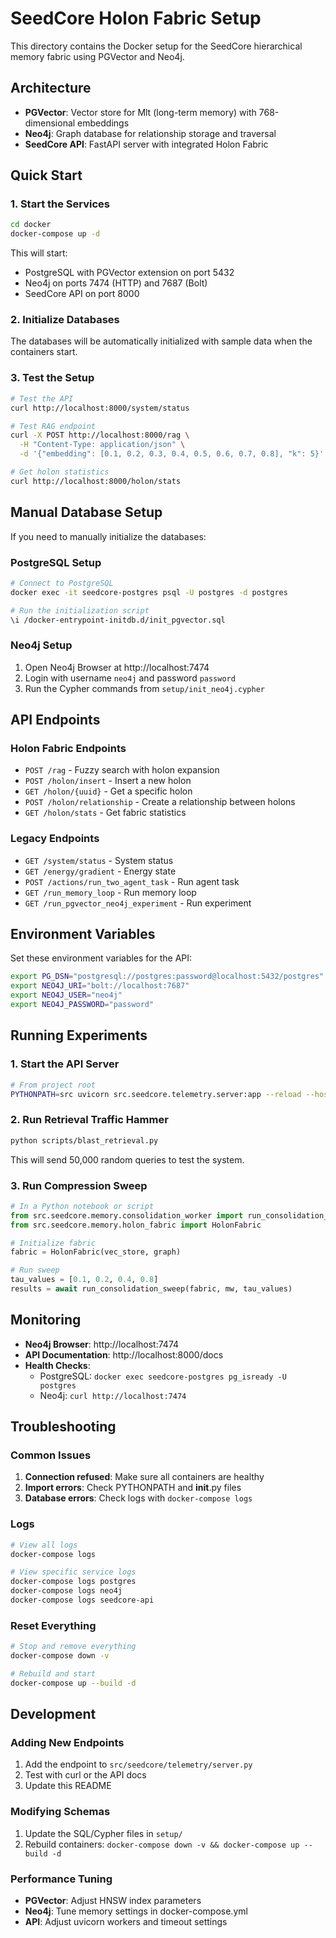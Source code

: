 # SeedCore Holon Fabric Setup

This directory contains the Docker setup for the SeedCore hierarchical memory fabric using PGVector and Neo4j.

## Architecture

- **PGVector**: Vector store for Mlt (long-term memory) with 768-dimensional embeddings
- **Neo4j**: Graph database for relationship storage and traversal
- **SeedCore API**: FastAPI server with integrated Holon Fabric

## Quick Start

### 1. Start the Services

```bash
cd docker
docker-compose up -d
```

This will start:
- PostgreSQL with PGVector extension on port 5432
- Neo4j on ports 7474 (HTTP) and 7687 (Bolt)
- SeedCore API on port 8000

### 2. Initialize Databases

The databases will be automatically initialized with sample data when the containers start.

### 3. Test the Setup

```bash
# Test the API
curl http://localhost:8000/system/status

# Test RAG endpoint
curl -X POST http://localhost:8000/rag \
  -H "Content-Type: application/json" \
  -d '{"embedding": [0.1, 0.2, 0.3, 0.4, 0.5, 0.6, 0.7, 0.8], "k": 5}'

# Get holon statistics
curl http://localhost:8000/holon/stats
```

## Manual Database Setup

If you need to manually initialize the databases:

### PostgreSQL Setup

```bash
# Connect to PostgreSQL
docker exec -it seedcore-postgres psql -U postgres -d postgres

# Run the initialization script
\i /docker-entrypoint-initdb.d/init_pgvector.sql
```

### Neo4j Setup

1. Open Neo4j Browser at http://localhost:7474
2. Login with username `neo4j` and password `password`
3. Run the Cypher commands from `setup/init_neo4j.cypher`

## API Endpoints

### Holon Fabric Endpoints

- `POST /rag` - Fuzzy search with holon expansion
- `POST /holon/insert` - Insert a new holon
- `GET /holon/{uuid}` - Get a specific holon
- `POST /holon/relationship` - Create a relationship between holons
- `GET /holon/stats` - Get fabric statistics

### Legacy Endpoints

- `GET /system/status` - System status
- `GET /energy/gradient` - Energy state
- `POST /actions/run_two_agent_task` - Run agent task
- `GET /run_memory_loop` - Run memory loop
- `GET /run_pgvector_neo4j_experiment` - Run experiment

## Environment Variables

Set these environment variables for the API:

```bash
export PG_DSN="postgresql://postgres:password@localhost:5432/postgres"
export NEO4J_URI="bolt://localhost:7687"
export NEO4J_USER="neo4j"
export NEO4J_PASSWORD="password"
```

## Running Experiments

### 1. Start the API Server

```bash
# From project root
PYTHONPATH=src uvicorn src.seedcore.telemetry.server:app --reload --host 0.0.0.0 --port 8000
```

### 2. Run Retrieval Traffic Hammer

```bash
python scripts/blast_retrieval.py
```

This will send 50,000 random queries to test the system.

### 3. Run Compression Sweep

```python
# In a Python notebook or script
from src.seedcore.memory.consolidation_worker import run_consolidation_sweep
from src.seedcore.memory.holon_fabric import HolonFabric

# Initialize fabric
fabric = HolonFabric(vec_store, graph)

# Run sweep
tau_values = [0.1, 0.2, 0.4, 0.8]
results = await run_consolidation_sweep(fabric, mw, tau_values)
```

## Monitoring

- **Neo4j Browser**: http://localhost:7474
- **API Documentation**: http://localhost:8000/docs
- **Health Checks**: 
  - PostgreSQL: `docker exec seedcore-postgres pg_isready -U postgres`
  - Neo4j: `curl http://localhost:7474`

## Troubleshooting

### Common Issues

1. **Connection refused**: Make sure all containers are healthy
2. **Import errors**: Check PYTHONPATH and __init__.py files
3. **Database errors**: Check logs with `docker-compose logs`

### Logs

```bash
# View all logs
docker-compose logs

# View specific service logs
docker-compose logs postgres
docker-compose logs neo4j
docker-compose logs seedcore-api
```

### Reset Everything

```bash
# Stop and remove everything
docker-compose down -v

# Rebuild and start
docker-compose up --build -d
```

## Development

### Adding New Endpoints

1. Add the endpoint to `src/seedcore/telemetry/server.py`
2. Test with curl or the API docs
3. Update this README

### Modifying Schemas

1. Update the SQL/Cypher files in `setup/`
2. Rebuild containers: `docker-compose down -v && docker-compose up --build -d`

### Performance Tuning

- **PGVector**: Adjust HNSW index parameters
- **Neo4j**: Tune memory settings in docker-compose.yml
- **API**: Adjust uvicorn workers and timeout settings 